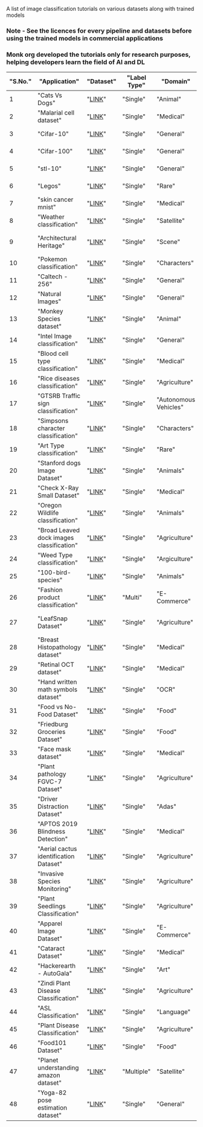 A list of image classification tutorials on various datasets along with trained models


### Note - See the licences for every pipeline and datasets before using the trained models in commercial applications

### Monk org developed the tutorials only for research purposes, helping developers learn the field of AI and DL


| "S.No." | "Application"                             | "Dataset"                                                                                                                                                                    | "Label Type" | "Domain"              | "Trained Model 1"          | "Trained Model 2"          | "Trained Model 3"        | "How to use/create"                                                                                                                                                                                                                   |
|---------|-------------------------------------------|------------------------------------------------------------------------------------------------------------------------------------------------------------------------------|--------------|-----------------------|----------------------------|----------------------------|--------------------------|---------------------------------------------------------------------------------------------------------------------------------------------------------------------------------------------------------------------------------------|
| 1       | "Cats Vs Dogs"                            | "[LINK](https://www.kaggle.com/c/dogs-vs-cats)"                                                                                                                              | "Single"     | "Animal"              | "Gluon-resnet18_v1"        | "Gluon-resnet34_v1"        | "Gluon-resnet50_v1"      | "[LINK](https://github.com/Tessellate-Imaging/monk_v1/blob/master/study_roadmaps/4_image_classification_zoo/Classifier%20-%20Cats%20vs%20Dogs.ipynb)"                                                                                 |
| 2       | "Malarial cell dataset"                   | "[LINK](https://www.kaggle.com/iarunava/cell-images-for-detecting-malaria)"                                                                                                  | "Single"     | "Medical"             | "Pytorch-densenet121"      | "Pytorch-densenet161"      | "Pytorch-densenet169"    | "[LINK](https://github.com/Tessellate-Imaging/monk_v1/blob/master/study_roadmaps/4_image_classification_zoo/Classifier%20-%20Malarial%20Cell%20Identitfication.ipynb)"                                                                |
| 3       | "Cifar-10"                                | "[LINK](https://www.cs.toronto.edu/~kriz/cifar.html)"                                                                                                                        | "Single"     | "General"             | "Pytorch-vgg11_bn"         | "Pytorch-vgg13_bn"         | "Pytorch-vgg16_bn"       | "[LINK](https://github.com/Tessellate-Imaging/monk_v1/blob/master/study_roadmaps/4_image_classification_zoo/Classifier%20-%20Cifar10%20Dataset.ipynb)"                                                                                |
| 4       | "Cifar-100"                               | "[LINK](https://www.cs.toronto.edu/~kriz/cifar.html)"                                                                                                                        | "Single"     | "General"             | "Gluon-mobilenet_v3_large" | "Gluon-mobilenet_v3_large" | "-"                      | "[LINK](https://github.com/Tessellate-Imaging/monk_v1/blob/master/study_roadmaps/4_image_classification_zoo/Classifier%20-%20Cifar100%20Dataset.ipynb)"                                                                               |
| 5       | "stl-10"                                  | "[LINK](http://ai.stanford.edu/~acoates/stl10/)"                                                                                                                             | "Single"     | "General"             | "Keras-resnet50"           | "Keras-resnet101"          | "Keras-resnet152"        | "[LINK](https://github.com/Tessellate-Imaging/monk_v1/blob/master/study_roadmaps/4_image_classification_zoo/Classifier%20-%20STL10%20Dataset.ipynb)"                                                                                  |
| 6       | "Legos"                                   | "[LINK](https://www.kaggle.com/joosthazelzet/lego-brick-images)"                                                                                                             | "Single"     | "Rare"                | "Gluon-densenet161"        | "Gluon-densenet169"        | "Gluon-densenet201"      | "[LINK](https://github.com/Tessellate-Imaging/monk_v1/blob/master/study_roadmaps/4_image_classification_zoo/Classifier%20-%20Lego%20bricks%20type.ipynb)"                                                                             |
| 7       | "skin cancer mnist"                       | "[LINK](https://www.kaggle.com/kmader/skin-cancer-mnist-ham10000)"                                                                                                           | "Single"     | "Medical"             | "Pytorch-resnet50"         | "Pytorch-resnet101"        | "Pytorch-resnet151"      | "[LINK](https://github.com/Tessellate-Imaging/monk_v1/blob/master/study_roadmaps/4_image_classification_zoo/Classifier%20-%20Skin%20Cancer%20Mnist.ipynb)"                                                                            |
| 8       | "Weather classification"                  | "[LINK](https://data.mendeley.com/datasets/4drtyfjtfy/1)"                                                                                                                    | "Single"     | "Satellite"           | "Pytorch-wide_resnet50_2"  | "Pytorch-wide_resnet101_2" | "-"                      | "[LINK](https://github.com/Tessellate-Imaging/monk_v1/blob/master/study_roadmaps/4_image_classification_zoo/Classifier%20-%20Weather%20type%20classification.ipynb)"                                                                  |
| 9       | "Architectural Heritage"                  | "[LINK](https://old.datahub.io/dataset/architectural-heritage-elements-image-dataset)"                                                                                       | "Single"     | "Scene"               | "Gluon-mobilenet_v1"       | "Gluon-mobilenet_v2"       | "-"                      | "[LINK}(https://github.com/Tessellate-Imaging/monk_v1/blob/master/study_roadmaps/4_image_classification_zoo/Classifier%20-%20Architectural%20Heritage%20site.ipynb)"                                                                  |
| 10      | "Pokemon classification"                  | "[LINK](https://www.kaggle.com/lantian773030/pokemonclassification)"                                                                                                         | "Single"     | "Characters"          | "Gluon-resnet18_v2"        | "Gluon-resnet34_v2"        | "Gluon-resnet50_v2"      | "[LINK](https://github.com/Tessellate-Imaging/monk_v1/blob/master/study_roadmaps/4_image_classification_zoo/Classifier%20-%20Art%20style%20type%20dataset.ipynb)"                                                                     |
| 11      | "Caltech - 256"                           | "[LINK](https://www.kaggle.com/jessicali9530/caltech256)"                                                                                                                    | "Single"     | "General"             | "Pytorch-Shufflenet_0_5"   | "Pytorch-Shufflenet_1_0"   | "Pytorch-Shufflenet_1_5" | "[LINK](https://github.com/Tessellate-Imaging/monk_v1/blob/master/study_roadmaps/4_image_classification_zoo/Classifier%20-%20Caltech-256%20dataset.ipynb)"                                                                            |
| 12      | "Natural Images"                          | "[LINK](https://www.kaggle.com/prasunroy/natural-images)"                                                                                                                    | "Single"     | "General"             | "Gluon-darknet53"          | "Gluon-alexnet"            | "-"                      | "[LINK](https://github.com/Tessellate-Imaging/monk_v1/blob/master/study_roadmaps/4_image_classification_zoo/Classifier%20-%20Natural%20Images.ipynb)"                                                                                 |
| 13      | "Monkey Species dataset"                  | "[LINK](https://www.kaggle.com/slothkong/10-monkey-species)"                                                                                                                 | "Single"     | "Animal"              | "Gluon-densenet161"        | "Gluon-densenet169"        | "Gluon-densenet201"      | "[LINK](https://github.com/Tessellate-Imaging/monk_v1/blob/master/study_roadmaps/4_image_classification_zoo/Classifier%20-%20Monkey%20Species.ipynb)"                                                                                 |
| 14      | "Intel Image classification"              | "[LINK](https://www.kaggle.com/puneet6060/intel-image-classification)"                                                                                                       | "Single"     | "General"             | "Gluon-resnet50_v2"        | "Gluon-resnet101_v2"       | "Gluon-resnet152_v2"     | "[LINK](https://github.com/Tessellate-Imaging/monk_v1/blob/master/study_roadmaps/4_image_classification_zoo/Classifier%20-%20Intel%20Image%20Classification%20Challenge.ipynb)"                                                       |
| 15      | "Blood cell type classification"          | "[LINK](https://www.kaggle.com/paultimothymooney/blood-cells)"                                                                                                               | "Single"     | "Medical"             | "Gluon-resnet18_v1"        | "Gluon-resnet34_v1"        | "Gluon-resnet50_v1"      | "[LINK](https://github.com/Tessellate-Imaging/monk_v1/blob/master/study_roadmaps/4_image_classification_zoo/Classifier%20-%20Blood%20Cell%20Type%20Classification_%20Understanding%20the%20impact%20of%20depth%20in%20network.ipynb)" |
| 16      | "Rice diseases classification"            | "[LINK](https://www.kaggle.com/minhhuy2810/rice-diseases-image-dataset)"                                                                                                     | "Single"     | "Agriculture"         | "Pytorch-vgg13_bn"         | "Pytorch-vgg16_bn"         | "Pytorch-vgg19_bn"       | "[LINK](https://github.com/Tessellate-Imaging/monk_v1/blob/master/study_roadmaps/4_image_classification_zoo/Classifier%20-%20Rice%20disease%20type%20classification.ipynb)"                                                           |
| 17      | "GTSRB Traffic sign classification"       | "[LINK](https://www.kaggle.com/meowmeowmeowmeowmeow/gtsrb-german-traffic-sign)"                                                                                              | "Single"     | "Autonomous Vehicles" | "Pytorch-resnext101_32x8d" | "Pytorch-resnext50_32x4d"  | "-"                      | "[LINK](https://github.com/Tessellate-Imaging/monk_v1/blob/master/study_roadmaps/4_image_classification_zoo/Classifier%20-%20German%20Traffic%20Sign%20Classification.ipynb)"                                                         |
| 18      | "Simpsons character classification"       | "[LINK](https://www.kaggle.com/alexattia/the-simpsons-characters-dataset)"                                                                                                   | "Single"     | "Characters"          | "Pytorch-alexnet"          | "Pytorch-vgg16"            | "-"                      | "[LINK](https://github.com/Tessellate-Imaging/monk_v1/blob/master/study_roadmaps/4_image_classification_zoo/Classifier%20-%20Simpsons%20characer%20recognition.ipynb)"                                                                |
| 19      | "Art Type classification"                 | "[LINK](https://www.kaggle.com/thedownhill/art-images-drawings-painting-sculpture-engraving)"                                                                                | "Single"     | "Rare"                | "Pytorch-vgg13"            | "Pytorch-vgg16"            | "Pytorch-vgg19_bn"       | "[LINK](https://github.com/Tessellate-Imaging/monk_v1/blob/master/study_roadmaps/4_image_classification_zoo/Classifier%20-%20Art%20style%20type%20dataset.ipynb)"                                                                     |
| 20      | "Stanford dogs Image Dataset"             | "[LINK](https://www.kaggle.com/jessicali9530/stanford-dogs-dataset)"                                                                                                         | "Single"     | "Animals"             | "Gluon-resnet50_v1"        | "Gluon-resnet101_v1"       | "Gluon-resnet152_v1"     | "[LINK](https://github.com/Tessellate-Imaging/monk_v1/blob/master/study_roadmaps/4_image_classification_zoo/Classifier%20-%20Dog%20breed%20type.ipynb)"                                                                               |
| 21      | "Check X-Ray Small Dataset"               | "[LINK](https://www.kaggle.com/paultimothymooney/chest-xray-pneumonia)"                                                                                                      | "Single"     | "Medical"             | "Gluon-resnet18_v2"        | "Gluon-resnet34_v2"        | "Gluon-resnet50_v2"      | "[LINK](https://github.com/Tessellate-Imaging/monk_v1/blob/master/study_roadmaps/4_image_classification_zoo/Classifier%20-%20Chest%20X-Ray%20based%20Pneumonia%20Classification%20-%20Infected%20Vs%20Normal%20X-rays.ipynb)"         |
| 22      | "Oregon Wildlife classification"          | "[LINK](https://www.kaggle.com/virtualdvid/oregon-wildlife)"                                                                                                                 | "Single"     | "Animals"             | "Pytorch-densenet121"      | "Pytorch-densenet161"      | "Pytorch-densenet169"    | "[LINK](https://github.com/Tessellate-Imaging/monk_v1/blob/master/study_roadmaps/4_image_classification_zoo/Classifier%20-%20Oregon%20Wildlife%20Dataset.ipynb)"                                                                      |
| 23      | "Broad Leaved dock images classification" | "[LINK](https://www.kaggle.com/gavinarmstrong/open-sprayer-images)"                                                                                                          | "Single"     | "Agriculture"         | "Pytorch-densenet161"      | "Pytorch-densenet169"      | "Pytorch-densenet201"    | "[LINK](https://github.com/Tessellate-Imaging/monk_v1/blob/master/study_roadmaps/4_image_classification_zoo/Classifier%20-%20Broad%20leaved%20dock%20images%20for%20weed%20sprayer.ipynb)"                                            |
| 24      | "Weed Type classification"                | "[LINK](https://github.com/AlexOlsen/DeepWeeds)"                                                                                                                             | "Single"     | "Argiculture"         | "Gluon-resnet18_v1"        | "Gluon-resnet34_v1"        | "Gluon-resnet50_v1"      | "[LINK](https://github.com/Tessellate-Imaging/monk_v1/blob/master/study_roadmaps/4_image_classification_zoo/Classifier%20-%20Weed%20Species%20Classification%20-%20Hyperparameter%20Tuning%20using%20Monk.ipynb) "                    |
| 25      | "100-bird-species"                        | "[LINK](https://www.kaggle.com/gpiosenka/100-bird-species)"                                                                                                                  | "Single"     | "Animals"             | "Gluon-resnet18_v2"        | "Gluon-resnet34_v2"        | "Gluon-resnet50_v2"      | "[LINK](https://github.com/Tessellate-Imaging/monk_v1/blob/master/study_roadmaps/4_image_classification_zoo/Classifier%20-%20Bird%20Species%20Dataset.ipynb)"                                                                         |
| 26      | "Fashion product classification"          | "[LINK](https://www.kaggle.com/paramaggarwal/fashion-product-images-dataset)"                                                                                                | "Multi"      | "E-Commerce"          | "Gluon-densenet169"        | "-"                        | "-"                      | "[LINK](https://github.com/Tessellate-Imaging/monk_v1/blob/master/study_roadmaps/4_image_classification_zoo/Classifier%20-%20Fashion%20Images%20tagging.ipynb)"                                                                       |
| 27      | "LeafSnap Dataset"                        | "[LINK](https://www.kaggle.com/xhlulu/leafsnap-dataset)"                                                                                                                     | "Single"     | "Agriculture"         | "Pytorch-densenet121"      | "Pytorch-densenet161"      | "Pytorch-densenet169"    | "[LINK}(https://github.com/Tessellate-Imaging/monk_v1/blob/master/study_roadmaps/4_image_classification_zoo/Classifier%20-%20LeafSnap%20Dataset.ipynb)"                                                                               |
| 28      | "Breast Histopathology dataset"           | "[LINK](https://www.kaggle.com/paultimothymooney/breast-histopathology-images)"                                                                                              | "Single"     | "Medical"             | "Keras-mobilenet_v2"       | "-"                        | "-"                      | "[LINK](https://github.com/Tessellate-Imaging/monk_v1/blob/master/study_roadmaps/4_image_classification_zoo/Classifier%20-%20Broad%20leaved%20dock%20images%20for%20weed%20sprayer.ipynb)"                                            |
| 29      | "Retinal OCT dataset"                     | "[LINK](https://www.kaggle.com/paultimothymooney/kermany2018)"                                                                                                               | "Single"     | "Medical"             | "Gluon-resnet50_v2"        | "Gluon-resnet101_v2"       | "Gluon-resnet152_v2"     | "[LINK](https://github.com/Tessellate-Imaging/monk_v1/blob/master/study_roadmaps/4_image_classification_zoo/Classifier%20-%20Retinal%20OCT%20Images.ipynb)"                                                                           |
| 30      | "Hand written math symbols dataset"       | "[LINK](https://www.kaggle.com/xainano/handwrittenmathsymbols)"                                                                                                              | "Single"     | "OCR"                 | "Gluon-densenet161"        | "Gluon-densenet169"        | "Gluon-densenet201"      | "[LINK](https://github.com/Tessellate-Imaging/monk_v1/blob/master/study_roadmaps/4_image_classification_zoo/Classifier%20-%20Math%20Symbols.ipynb)"                                                                                   |
| 31      | "Food vs No-Food Dataset"                 | "[LINK](https://www.kaggle.com/trolukovich/food5k-image-dataset)"                                                                                                            | "Single"     | "Food"                | "Gluon-mobilenetv3_small"  | "Gluon-mobilenetv3_large"  | "-"                      | "[LINK](https://github.com/Tessellate-Imaging/monk_v1/blob/master/study_roadmaps/4_image_classification_zoo/Classifier%20-%20Food%20vs%20Non-Food.ipynb)"                                                                             |
| 32      | "Friedburg Groceries Dataset"             | "[LINK](https://github.com/PhilJd/freiburg_groceries_dataset)"                                                                                                               | "Single"     | "Food"                | "Gluon-mobilenetv3_small"  | "Gluon-mobilenetv3_large"  |                          | "[LINK](https://github.com/Tessellate-Imaging/monk_v1/blob/master/study_roadmaps/4_image_classification_zoo/Classifier%20-%20Friedburg%20Groceries%20Dataset.ipynb)"                                                                  |
| 33      | "Face mask dataset"                       | "[LINK](https://github.com/X-zhangyang/Real-World-Masked-Face-Dataset)"                                                                                                      | "Single"     | "Medical"             | "Gluon-densenet121"        | "Gluon-densenet161"        | "Gluon-densenet169"      | "[LINK](https://github.com/Tessellate-Imaging/monk_v1/blob/master/study_roadmaps/4_image_classification_zoo/Classifier%20-%20Face-mask%20dataset.ipynb)"                                                                              |
| 34      | "Plant pathology FGVC-7 Dataset"          | "[LINK](https://www.kaggle.com/c/plant-pathology-2020-fgvc7)"                                                                                                                | "Single"     | "Agriculture"         | "Keras-resnet50"           | "Keras-resnet101"          | "-"                      | "[LINK](https://github.com/Tessellate-Imaging/monk_v1/blob/master/study_roadmaps/4_image_classification_zoo/Classifier%20-%20Plant%20Pathology%20FGVC7%20Dataset.ipynb)"                                                              |
| 35      | "Driver Distraction Dataset"              | "[LINK](https://www.kaggle.com/c/state-farm-distracted-driver-detection/data)"                                                                                               | "Single"     | "Adas"                | "Keras-resnet50_v2"        | "Keras-resnet101_v2"       | "-"                      | "[LINK](https://github.com/Tessellate-Imaging/monk_v1/blob/master/study_roadmaps/4_image_classification_zoo/Classifier%20-%20State%20Farm%20Distracted%20Driver%20Detection.ipynb)"                                                   |
| 36      | "APTOS 2019 Blindness Detection"          | "[LINK](https://www.kaggle.com/c/aptos2019-blindness-detection/data)"                                                                                                        | "Single"     | "Medical"             | "Keras-resnet50_v2"        | "Keras-resnet101_v2"       | "-"                      | "[LINK](https://github.com/Tessellate-Imaging/monk_v1/blob/master/study_roadmaps/4_image_classification_zoo/Classifier%20-%20APTOS%202019%20Blindness%20Detection.ipynb)"                                                             |
| 37      | "Aerial cactus identification Dataset"    | "[LINK](https://www.kaggle.com/c/aerial-cactus-identification)"                                                                                                              | "Single"     | "Agriculture"         | "Pytorch-densenet161"      | "Pytorch-densenet169"      | "Pytorch-densenet201"    | "[LINK](https://github.com/Tessellate-Imaging/monk_v1/blob/master/study_roadmaps/4_image_classification_zoo/Classifier%20-%20APTOS%202019%20Blindness%20Detection.ipynb)"                                                             |
| 38      | "Invasive Species Monitoring"             | "[LINK](https://www.kaggle.com/c/invasive-species-monitoring/data)"                                                                                                          | "Single"     | "Agriculture"         | "Keras-resnet50_v2"        | "Keras-resnet101_v2"       | "Keras-resnet152_v2"     | "[LINK](https://github.com/Tessellate-Imaging/monk_v1/blob/master/study_roadmaps/4_image_classification_zoo/Classifier%20-%20Invasive%20Species%20Monitoring.ipynb)"                                                                  |
| 39      | "Plant Seedlings Classification"          | "[LINK](https://www.kaggle.com/c/plant-seedlings-classification/data)"                                                                                                       | "Single"     | "Agriculture"         | "Keras-mobilenet_v2"       | "-"                        | "-"                      | "[LINK](https://github.com/Tessellate-Imaging/monk_v1/blob/master/study_roadmaps/4_image_classification_zoo/Classifier%20-%20Plant%20Seedling%20Dataset.ipynb)"                                                                       |
| 40      | "Apparel Image Dataset"                   | "[LINK](https://www.kaggle.com/trolukovich/apparel-images-dataset)"                                                                                                          | "Single"     | "E-Commerce"          | "Gluon-resnet50_v2"        | "Gluon-resnet101_v2"       | "Gluon-resnet152_v2"     | "[LINK](https://github.com/Tessellate-Imaging/monk_v1/blob/master/study_roadmaps/4_image_classification_zoo/Classifier%20-%20Apparel%20images%20dataset.ipynb)"                                                                       |
| 41      | "Cataract Dataset"                        | "[LINK](https://www.kaggle.com/jr2ngb/cataractdataset)"                                                                                                                      | "Single"     | "Medical"             | "Gluon-resnet50_v2"        | "Gluon-resnet101_v2"       | "Gluon-resnet152_v2"     | "[LINK](https://github.com/Tessellate-Imaging/monk_v1/blob/master/study_roadmaps/4_image_classification_zoo/Classifier%20-%20Cataract%20Dataset.ipynb)"                                                                               |
| 42      | "Hackerearth - AutoGala"                  | "[LINK](https://www.hackerearth.com/challenges/competitive/hackerearth-deep-learning-challenge-auto-tag-images-gala/machine-learning/auto-tag-images-of-the-gala-9e47fb31/)" | "Single"     | "Art"                 | "Gluon-resnet50_v2"        | "Gluon-resnet101_v2"       | "Gluon-resnet152_v2"     | "[LINK](https://github.com/Tessellate-Imaging/monk_v1/blob/master/study_roadmaps/4_image_classification_zoo/Classifier%20-%20Auto%20tag%20gala%20Hackerearth%20Dataset%20.ipynb)"                                                     |
| 43      | "Zindi Plant Disease Classification"      | "[LINK](https://zindi.africa/competitions/iclr-workshop-challenge-1-cgiar-computer-vision-for-crop-disease)"                                                                 | "Single"     | "Agriculture"         | "Gluon-densenet161"        | "Gluon-densenet169"        | "Gluon-densenet201"      | "[LINK](https://github.com/Tessellate-Imaging/monk_v1/blob/master/study_roadmaps/4_image_classification_zoo/Classifier%20-%20Plant%20Disease%20Zindi%20Competition.ipynb)"                                                            |
| 44      | "ASL Classification"                      | "[LINK](https://www.kaggle.com/grassknoted/asl-alphabet)"                                                                                                                    | "Single"     | "Language"            | "Pytorch-resnet18"         | "Pytorch-resnet34"         | "Pytorch-resnet50"       | "[LINK](https://github.com/Tessellate-Imaging/monk_v1/blob/master/study_roadmaps/4_image_classification_zoo/Classifier%20-%20American%20Sign%20Language%20Dataset.ipynb)"                                                             |
| 45      | "Plant Disease Classification"            | "[LINK](https://plantvillage.psu.edu/)"                                                                                                                                      | "Single"     | "Agriculture"         | "Pytorch-resnet18"         | "Pytorch-resnet34"         | "Pytorch-resnet50"       | "[LINK](https://github.com/Tessellate-Imaging/monk_v1/blob/master/study_roadmaps/4_image_classification_zoo/Classifier%20-%20Plant%20Disease%20Dataset.ipynb)"                                                                        |
| 46      | "Food101 Dataset"                         | "[LINK](https://www.kaggle.com/kmader/food41)"                                                                                                                               | "Single"     | "Food"                | "Gluon-vgg13_bn"           | "Gluon-vgg16_bn"           | "Gluon-vgg19_bn"         | "[LINK](https://github.com/Tessellate-Imaging/monk_v1/blob/master/study_roadmaps/4_image_classification_zoo/Classifier%20-%20Food%20101%20Dataset.ipynb)"                                                                             |
| 47      | "Planet understanding amazon dataset"     | "[LINK](https://www.kaggle.com/c/planet-understanding-the-amazon-from-space)"                                                                                                | "Multiple"   | "Satellite"           | "Gluon-resnet18_v1"        | "Gluon-resnet34_v1"        | "Gluon-resnet50_v1"      | "[LINK](https://github.com/Tessellate-Imaging/monk_v1/blob/master/study_roadmaps/4_image_classification_zoo/Classifier%20-%20Land-use%20%2B%20weather%20classification.ipynb)"                                                        |
| 48      | "Yoga-82 pose estimation dataset"         | "[LINK](https://sites.google.com/view/yoga-82/home)"                                                                                                                         | "Single"     | "General"             | "Pytorch-densenet161"      | "Pytorch-densenet169"      | "Pytorch-densenet201"    | "[LINK](https://github.com/Tessellate-Imaging/monk_v1/blob/master/study_roadmaps/4_image_classification_zoo/Classifier%20-%20Yoga%20Pose%20Type%20Recognition.ipynb)"                                                                 |
